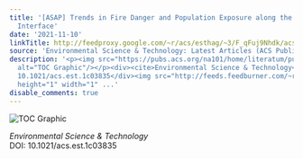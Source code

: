 ```yaml
---
title: '[ASAP] Trends in Fire Danger and Population Exposure along the Wildland–Urban
  Interface'
date: '2021-11-10'
linkTitle: http://feedproxy.google.com/~r/acs/esthag/~3/F_qFuj9Nhdk/acs.est.1c03835
source: 'Environmental Science & Technology: Latest Articles (ACS Publications)'
description: '<p><img src="https://pubs.acs.org/na101/home/literatum/publisher/achs/journals/content/esthag/0/esthag.ahead-of-print/acs.est.1c03835/20211110/images/medium/es1c03835_0008.gif"
  alt="TOC Graphic"/></p><div><cite>Environmental Science & Technology</cite></div><div>DOI:
  10.1021/acs.est.1c03835</div><img src="http://feeds.feedburner.com/~r/acs/esthag/~4/F_qFuj9Nhdk"
  height="1" width="1" ...'
disable_comments: true
---
```

<p><img src="https://pubs.acs.org/na101/home/literatum/publisher/achs/journals/content/esthag/0/esthag.ahead-of-print/acs.est.1c03835/20211110/images/medium/es1c03835_0008.gif" alt="TOC Graphic"/></p><div><cite>Environmental Science & Technology</cite></div><div>DOI: 10.1021/acs.est.1c03835</div><img src="http://feeds.feedburner.com/~r/acs/esthag/~4/F_qFuj9Nhdk" height="1" width="1" ...